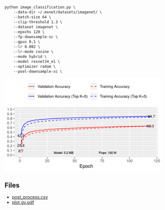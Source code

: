 ```
python image_classification.py \
    --data-dir ~/.mxnet/datasets/imagenet/ \
    --batch-size 64 \
    --clip-threshold 1.3 \
    --dataset imagenet \
    --epochs 120 \
    --fp-downsample-sc \
    --gpus 0,1 \
    --lr 0.002 \
    --lr-mode cosine \
    --mode hybrid \
    --model resnet34_e1 \
    --optimizer radam \
    --pool-downsample-sc \
```
![acc.png](acc.png)

## Files

- [post_process.csv](post_process.csv)
- [plot.gv.pdf](plot.gv.pdf)

